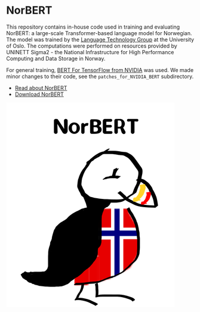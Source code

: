 # NorBERT
This repository contains in-house code used in training and evaluating NorBERT: a large-scale Transformer-based language model for Norwegian. The model was trained by the [Language Technology Group](https://www.mn.uio.no/ifi/english/research/groups/ltg/) at the University of Oslo. The computations were performed on resources provided by UNINETT Sigma2 - the National Infrastructure for High Performance Computing and Data Storage in Norway.

For general training, [BERT For TensorFlow from NVIDIA](https://github.com/NVIDIA/DeepLearningExamples/tree/master/TensorFlow/LanguageModeling/BERT) was used. 
We made minor changes to their code, see the `patches_for_NVIDIA_BERT` subdirectory. 

- [Read about NorBERT](http://norlm.nlpl.eu)
- [Download NorBERT](http://vectors.nlpl.eu/repository/)

![Logo](https://github.com/ltgoslo/NorBERT/raw/main/Norbert.png)
